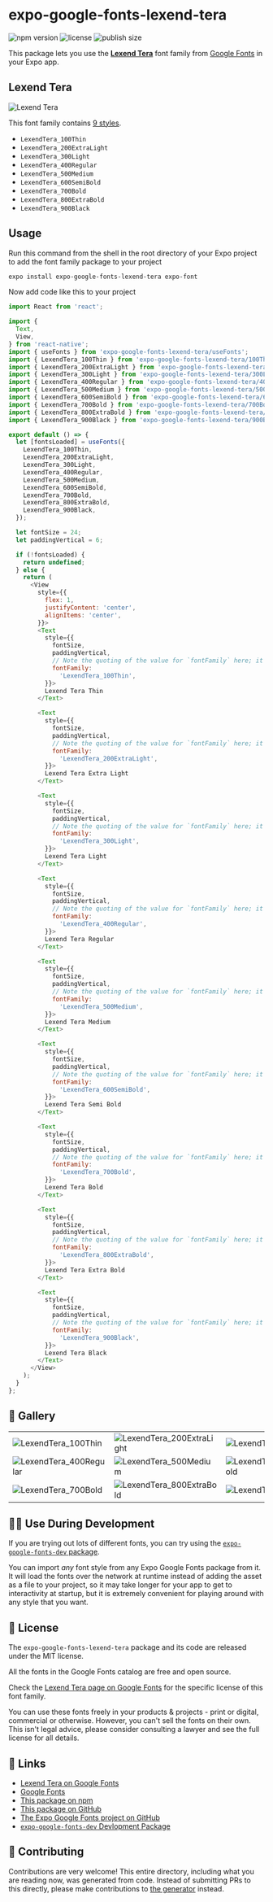 # expo-google-fonts-lexend-tera

![npm version](https://flat.badgen.net/npm/v/expo-google-fonts-lexend-tera)
![license](https://flat.badgen.net/github/license/expo/google-fonts)
![publish size](https://flat.badgen.net/packagephobia/install/expo-google-fonts-lexend-tera)

This package lets you use the [**Lexend Tera**](https://fonts.google.com/specimen/Lexend+Tera) font family from [Google Fonts](https://fonts.google.com/) in your Expo app.

## Lexend Tera

![Lexend Tera](./font-family.png)

This font family contains [9 styles](#-gallery).

- `LexendTera_100Thin`
- `LexendTera_200ExtraLight`
- `LexendTera_300Light`
- `LexendTera_400Regular`
- `LexendTera_500Medium`
- `LexendTera_600SemiBold`
- `LexendTera_700Bold`
- `LexendTera_800ExtraBold`
- `LexendTera_900Black`

## Usage

Run this command from the shell in the root directory of your Expo project to add the font family package to your project
```sh
expo install expo-google-fonts-lexend-tera expo-font
```

Now add code like this to your project
```js
import React from 'react';

import {
  Text,
  View,
} from 'react-native';
import { useFonts } from 'expo-google-fonts-lexend-tera/useFonts';
import { LexendTera_100Thin } from 'expo-google-fonts-lexend-tera/100Thin';
import { LexendTera_200ExtraLight } from 'expo-google-fonts-lexend-tera/200ExtraLight';
import { LexendTera_300Light } from 'expo-google-fonts-lexend-tera/300Light';
import { LexendTera_400Regular } from 'expo-google-fonts-lexend-tera/400Regular';
import { LexendTera_500Medium } from 'expo-google-fonts-lexend-tera/500Medium';
import { LexendTera_600SemiBold } from 'expo-google-fonts-lexend-tera/600SemiBold';
import { LexendTera_700Bold } from 'expo-google-fonts-lexend-tera/700Bold';
import { LexendTera_800ExtraBold } from 'expo-google-fonts-lexend-tera/800ExtraBold';
import { LexendTera_900Black } from 'expo-google-fonts-lexend-tera/900Black';

export default () => {
  let [fontsLoaded] = useFonts({
    LexendTera_100Thin,
    LexendTera_200ExtraLight,
    LexendTera_300Light,
    LexendTera_400Regular,
    LexendTera_500Medium,
    LexendTera_600SemiBold,
    LexendTera_700Bold,
    LexendTera_800ExtraBold,
    LexendTera_900Black,
  });

  let fontSize = 24;
  let paddingVertical = 6;

  if (!fontsLoaded) {
    return undefined;
  } else {
    return (
      <View
        style={{
          flex: 1,
          justifyContent: 'center',
          alignItems: 'center',
        }}>
        <Text
          style={{
            fontSize,
            paddingVertical,
            // Note the quoting of the value for `fontFamily` here; it expects a string!
            fontFamily:
              'LexendTera_100Thin',
          }}>
          Lexend Tera Thin
        </Text>

        <Text
          style={{
            fontSize,
            paddingVertical,
            // Note the quoting of the value for `fontFamily` here; it expects a string!
            fontFamily:
              'LexendTera_200ExtraLight',
          }}>
          Lexend Tera Extra Light
        </Text>

        <Text
          style={{
            fontSize,
            paddingVertical,
            // Note the quoting of the value for `fontFamily` here; it expects a string!
            fontFamily:
              'LexendTera_300Light',
          }}>
          Lexend Tera Light
        </Text>

        <Text
          style={{
            fontSize,
            paddingVertical,
            // Note the quoting of the value for `fontFamily` here; it expects a string!
            fontFamily:
              'LexendTera_400Regular',
          }}>
          Lexend Tera Regular
        </Text>

        <Text
          style={{
            fontSize,
            paddingVertical,
            // Note the quoting of the value for `fontFamily` here; it expects a string!
            fontFamily:
              'LexendTera_500Medium',
          }}>
          Lexend Tera Medium
        </Text>

        <Text
          style={{
            fontSize,
            paddingVertical,
            // Note the quoting of the value for `fontFamily` here; it expects a string!
            fontFamily:
              'LexendTera_600SemiBold',
          }}>
          Lexend Tera Semi Bold
        </Text>

        <Text
          style={{
            fontSize,
            paddingVertical,
            // Note the quoting of the value for `fontFamily` here; it expects a string!
            fontFamily:
              'LexendTera_700Bold',
          }}>
          Lexend Tera Bold
        </Text>

        <Text
          style={{
            fontSize,
            paddingVertical,
            // Note the quoting of the value for `fontFamily` here; it expects a string!
            fontFamily:
              'LexendTera_800ExtraBold',
          }}>
          Lexend Tera Extra Bold
        </Text>

        <Text
          style={{
            fontSize,
            paddingVertical,
            // Note the quoting of the value for `fontFamily` here; it expects a string!
            fontFamily:
              'LexendTera_900Black',
          }}>
          Lexend Tera Black
        </Text>
      </View>
    );
  }
};

```

## 🔡 Gallery


||||
|-|-|-|
|![LexendTera_100Thin](.//100Thin/LexendTera_100Thin.ttf.png)|![LexendTera_200ExtraLight](.//200ExtraLight/LexendTera_200ExtraLight.ttf.png)|![LexendTera_300Light](.//300Light/LexendTera_300Light.ttf.png)||
|![LexendTera_400Regular](.//400Regular/LexendTera_400Regular.ttf.png)|![LexendTera_500Medium](.//500Medium/LexendTera_500Medium.ttf.png)|![LexendTera_600SemiBold](.//600SemiBold/LexendTera_600SemiBold.ttf.png)||
|![LexendTera_700Bold](.//700Bold/LexendTera_700Bold.ttf.png)|![LexendTera_800ExtraBold](.//800ExtraBold/LexendTera_800ExtraBold.ttf.png)|![LexendTera_900Black](.//900Black/LexendTera_900Black.ttf.png)||


## 👩‍💻 Use During Development

If you are trying out lots of different fonts, you can try using the [`expo-google-fonts-dev` package](https://github.com/freeboub/google-fonts/tree/master/font-packages/dev#readme).

You can import *any* font style from any Expo Google Fonts package from it. It will load the fonts
over the network at runtime instead of adding the asset as a file to your project, so it may take longer
for your app to get to interactivity at startup, but it is extremely convenient
for playing around with any style that you want.

## 📖 License

The `expo-google-fonts-lexend-tera` package and its code are released under the MIT license.

All the fonts in the Google Fonts catalog are free and open source.

Check the [Lexend Tera page on Google Fonts](https://fonts.google.com/specimen/Lexend+Tera) for the specific license of this font family.

You can use these fonts freely in your products & projects - print or digital, commercial or otherwise. However, you can't sell the fonts on their own. This isn't legal advice, please consider consulting a lawyer and see the full license for all details.

## 🔗 Links

- [Lexend Tera on Google Fonts](https://fonts.google.com/specimen/Lexend+Tera)
- [Google Fonts](https://fonts.google.com/)
- [This package on npm](https://www.npmjs.com/package/expo-google-fonts-lexend-tera)
- [This package on GitHub](https://github.com/freeboub/google-fonts/tree/master/font-packages/lexend-tera)
- [The Expo Google Fonts project on GitHub](https://github.com/freeboub/google-fonts)
- [`expo-google-fonts-dev` Devlopment Package](https://github.com/freeboub/google-fonts/tree/master/font-packages/dev)

## 🤝 Contributing

Contributions are very welcome! This entire directory, including what you are reading now, was generated from code. Instead of submitting PRs to this directly, please make contributions to [the generator](https://github.com/freeboub/google-fonts/tree/master/packages/generator) instead.

